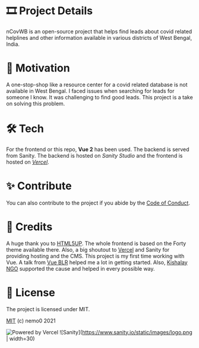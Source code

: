 # 🎞 Project Details

nCovWB is an open-source project that helps find leads about covid related helplines and other information available in various districts of West Bengal, India.

# 🥋 Motivation

A one-stop-shop like a resource center for a covid related database is not available in West Bengal. I faced issues when searching for leads for someone I know. It was challenging to find good leads. This project is a take on solving this problem.

# 🛠 Tech

For the frontend or this repo, **Vue 2** has been used. The backend is served from Sanity. The backend is hosted on _Sanity Studio_ and the frontend is hosted on _[Vercel](https://vercel.com/?utm_source=[nemo0]&utm_campaign=oss)_.

# ✨ Contribute

You can also contribute to the project if you abide by the [Code of Conduct](https://github.com/nemo0/ncovres-vue/blob/main/CODE_OF_CONDUCT.md).

# 🥇 Credits

A huge thank you to [HTML5UP](https://html5up.net/). The whole frontend is based on the Forty theme available there. Also, a big shoutout to [Vercel](https://vercel.com/?utm_source=[nemo0]&utm_campaign=oss) and Sanity for providing hosting and the CMS.
This project is my first time working with Vue. A talk from [Vue BLR](https://blr.vue.community/) helped me a lot in getting started. Also, [Kishalay NGO](https://kishalay.org/) supported the cause and helped in every possible way.

# 🧶 License

The project is licensed under MIT.

[MIT](https://github.com/nemo0/ncovres-vue/blob/main/LICENSE.md) (c) nemo0 2021

![Powered by Vercel](https://www.datocms-assets.com/31049/1618983297-powered-by-vercel.svg)
![Sanity](https://www.sanity.io/static/images/logo.png | width=30)
